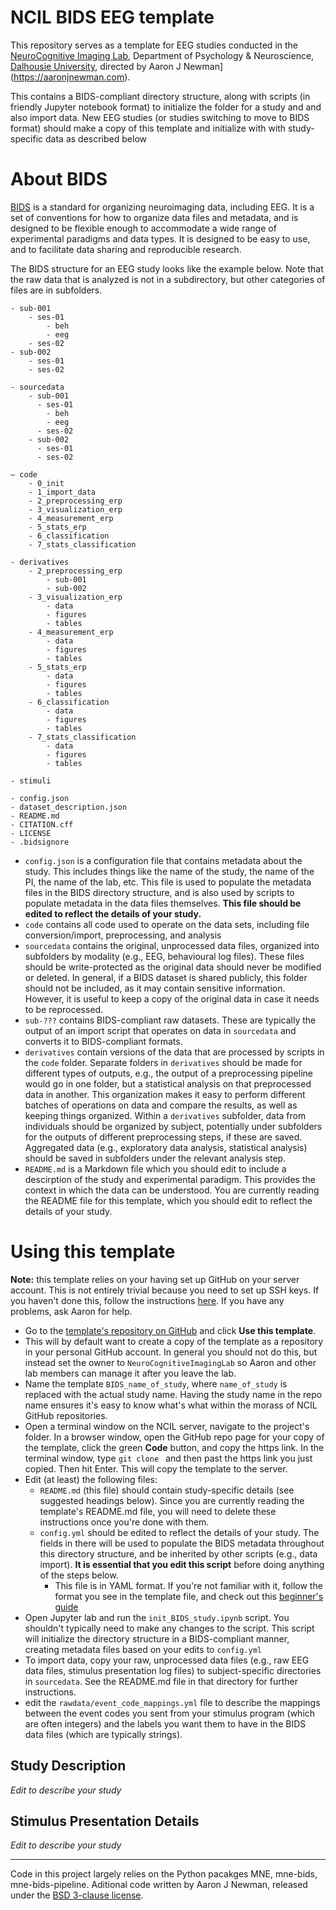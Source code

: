# NCIL BIDS EEG template

This repository serves as a template for EEG studies conducted in the [NeuroCognitive Imaging Lab](http://ncil.science), Department of Psychology & Neuroscience, [Dalhousie University](https://dal.ca), directed by Aaron J Newman](https://aaronjnewman.com).

This contains a BIDS-compliant directory structure, along with scripts (in friendly Jupyter notebook format) to initialize the folder for a study and and also import data. New EEG studies (or studies switching to move to BIDS format) should make a copy of this template and initialize with with study-specific data as described below

# About BIDS
[BIDS](https://bids.neuroimaging.io) is a standard for organizing neuroimaging data, including EEG. It is a set of conventions for how to organize data files and metadata, and is designed to be flexible enough to accommodate a wide range of experimental paradigms and data types. It is designed to be easy to use, and to facilitate data sharing and reproducible research.

The BIDS structure for an EEG study looks like the example below. Note that the raw data that is analyzed is not in a subdirectory, but other categories of files are in subfolders.

```
- sub-001
    - ses-01
        - beh
        - eeg
    - ses-02
- sub-002
    - ses-01
    - ses-02

- sourcedata
    - sub-001
      - ses-01
        - beh
        - eeg
      - ses-02
    - sub-002
      - ses-01
      - ses-02

— code
    - 0_init
    - 1_import_data
    - 2_preprocessing_erp
    - 3_visualization_erp
    - 4_measurement_erp
    - 5_stats_erp
    - 6_classification
    - 7_stats_classification

- derivatives
    - 2_preprocessing_erp
        - sub-001
        - sub-002
    - 3_visualization_erp
        - data
        - figures
        - tables
    - 4_measurement_erp
        - data
        - figures
        - tables
    - 5_stats_erp
        - data
        - figures
        - tables
    - 6_classification
        - data
        - figures
        - tables
    - 7_stats_classification
        - data
        - figures
        - tables

- stimuli

- config.json
- dataset_description.json
- README.md
- CITATION.cff
- LICENSE
- .bidsignore
```

- `config.json` is a configuration file that contains metadata about the study. This includes things like the name of the study, the name of the PI, the name of the lab, etc. This file is used to populate the metadata files in the BIDS directory structure, and is also used by scripts to populate metadata in the data files themselves. **This file should be edited to reflect the details of your study.**
- `code` contains all code used to operate on the data sets, including file conversion/import, preprocessing, and analysis
- `sourcedata` contains the original, unprocessed data files, organized into subfolders by modality (e.g., EEG, behavioural log files). These files should be write-protected as the original data should never be modified or deleted. In general, if a BIDS dataset is shared publicly, this folder should not be included, as it may contain sensitive information. However, it is useful to keep a copy of the original data in case it needs to be reprocessed.
- `sub-???` contains BIDS-compliant raw datasets. These are typically the output of an import script that operates on data in `sourcedata` and converts it to BIDS-compliant formats.
- `derivatives` contain versions of the data that are processed by scripts in the `code` folder. Separate folders in `derivatives` should be made for different types of outputs, e.g., the output of a preprocessing pipeline would go in one folder, but a statistical analysis on that preprocessed data in another. This organization makes it easy to perform different batches of operations on data and compare the results, as well as keeping things organized. Within a `derivatives` subfolder, data from individuals should be organized by subject, potentially under subfolders for the outputs of different preprocessing steps, if these are saved. Aggregated data (e.g., exploratory data analysis, statistical analysis) should be saved in subfolders under the relevant analysis step.
- `README.md` is a Markdown file which you should edit to include a descirption of the study and experimental paradigm. This provides the context in which the data can be understood. You are currently reading the README file for this template, which you should edit to reflect the details of your study.


# Using this template

**Note:** this template relies on your having set up GitHub on your server account. This is not entirely trivial because you need to set up SSH keys. If you haven't done this, follow the instructions [here](https://docs.github.com/en/github/authenticating-to-github/connecting-to-github-with-ssh). If you have any problems, ask Aaron for help.

- Go to the [template's repository on GitHub](https://github.com/NeuroCognitiveImagingLab/BIDS) and click **Use this template**.
- This will by default want to create a copy of the template as a repository in your personal GitHub account. In general you should not do this, but instead set the owner to `NeuroCognitiveImagingLab` so Aaron and other lab members can manage it after you leave the lab.
- Name the template `BIDS_name_of_study`, where `name_of_study` is replaced with the actual study name. Having the study name in the repo name ensures it's easy to know what's what within the morass of NCIL GitHub repositories.
- Open a terminal window on the NCIL server, navigate to the project's folder. In a browser window, open the GitHub repo page for your copy of the template, click the green **Code** button, and copy the https link. In the  terminal window, type `git clone ` and then past the https link you just copied. Then hit Enter. This will copy the template to the server.
- Edit (at least) the following files:
  - `README.md` (this file) should contain study-specific details (see suggested headings below). Since you are currently reading the template's README.md file, you will need to delete these instructions once you're done with them.
  - `config.yml` should be edited to reflect the details of your study. The fields in there will be used to populate the BIDS metadata throughout this directory structure, and be inherited by other scripts (e.g., data import). **It is essential that you edit this script** before doing anything of the steps below.
    - This file is in YAML format. If you're not familiar with it, follow the format you see in the template file, and check out this [beginner's guide](https://circleci.com/blog/what-is-yaml-a-beginner-s-guide/)
- Open Jupyter lab and run the `init_BIDS_study.ipynb` script. You shouldn't typically need to make any changes to the script. This script will initialize the directory structure in a BIDS-compliant manner, creating metadata files based on your edits to `config.yml`
- To import data, copy your raw, unprocessed data files (e.g., raw EEG data files, stimulus presentation log files) to subject-specific directories in `sourcedata`. See the README.md file in that directory for further instructions.
- edit the `rawdata/event_code_mappings.yml` file to describe the mappings between the event codes you sent from your stimulus program (which are often integers) and the labels you want them to have in the BIDS data files (which are typically strings).

## Study Description
*Edit  to describe your study*

## Stimulus Presentation Details
*Edit  to describe your study*


---
Code in this project largely relies on the Python pacakges MNE, mne-bids, mne-bids-pipeline. Aditional code written by Aaron J Newman, released under the [BSD 3-clause license](https://opensource.org/licenses/BSD-3-Clause).

